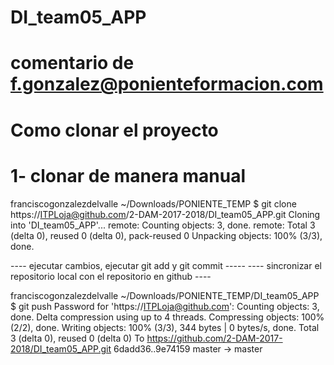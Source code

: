 # DI_team05_APP
# comentario de f.gonzalez@ponienteformacion.com
# Como clonar el proyecto
#  1- clonar de manera manual

franciscogonzalezdelvalle ~/Downloads/PONIENTE_TEMP $ git clone https://ITPLoja@github.com/2-DAM-2017-2018/DI_team05_APP.git
Cloning into 'DI_team05_APP'...
remote: Counting objects: 3, done.
remote: Total 3 (delta 0), reused 0 (delta 0), pack-reused 0
Unpacking objects: 100% (3/3), done.

---- ejecutar cambios, ejecutar git add y git commit -----
---- sincronizar el repositorio local con el repositorio en github ----

franciscogonzalezdelvalle ~/Downloads/PONIENTE_TEMP/DI_team05_APP $ git push
Password for 'https://ITPLoja@github.com': 
Counting objects: 3, done.
Delta compression using up to 4 threads.
Compressing objects: 100% (2/2), done.
Writing objects: 100% (3/3), 344 bytes | 0 bytes/s, done.
Total 3 (delta 0), reused 0 (delta 0)
To https://github.com/2-DAM-2017-2018/DI_team05_APP.git
   6dadd36..9e74159  master -> master


